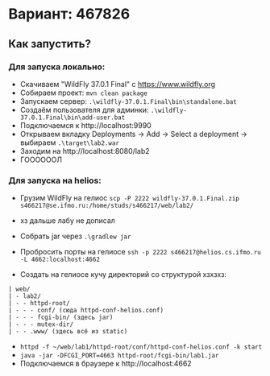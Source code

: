 # Вариант: 467826
## Как запустить?
### Для запуска локально:
- Скачиваем "WildFly 37.0.1 Final" с https://www.wildfly.org
- Собираем проект: ```mvn clean package```
- Запускаем сервер: ```.\wildfly-37.0.1.Final\bin\standalone.bat```
- Создаём пользователя для админки: ```.\wildfly-37.0.1.Final\bin\add-user.bat```
- Подключаемся к http://localhost:9990
- Открываем вкладку Deployments -> Add -> Select a deployment -> выбираем ```.\target\lab2.war```
- Заходим на http://localhost:8080/lab2
- ГООООООЛ

### Для запуска на helios:
- Грузим WildFly на гелиос ```scp -P 2222 wildfly-37.0.1.Final.zip s466217@se.ifmo.ru:/home/studs/s466217/web/lab2/```
- хз дальше лабу не дописал


- Собрать jar через ```.\gradlew jar```
- Пробросить порты на гелиосе ```ssh -p 2222 s466217@helios.cs.ifmo.ru -L 4662:localhost:4662```
- Создать на гелиосе кучу директорий со структурой хзхзхз:
```
| web/
| - lab2/
| - - httpd-root/
| - - - conf/ (сюда httpd-conf-helios.conf)
| - - - fcgi-bin/ (здесь jar)
| - - - mutex-dir/
| - - .www/ (здесь всё из static)
```
- ```httpd -f ~/web/lab1/httpd-root/conf/httpd-conf-helios.conf -k start```
- ```java -jar -DFCGI_PORT=4663 httpd-root/fcgi-bin/lab1.jar```
- Подключаемся в браузере к http://localhost:4662